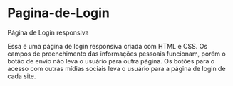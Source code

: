 # Pagina-de-Login
Página de Login responsiva


Essa é uma página de login responsiva criada com HTML e CSS. Os campos de preenchimento das informações pessoais funcionam, porém o botão de envio não leva o usuário para outra página. Os botões para o acesso com outras mídias sociais leva o usuário para a página de login de cada site.
